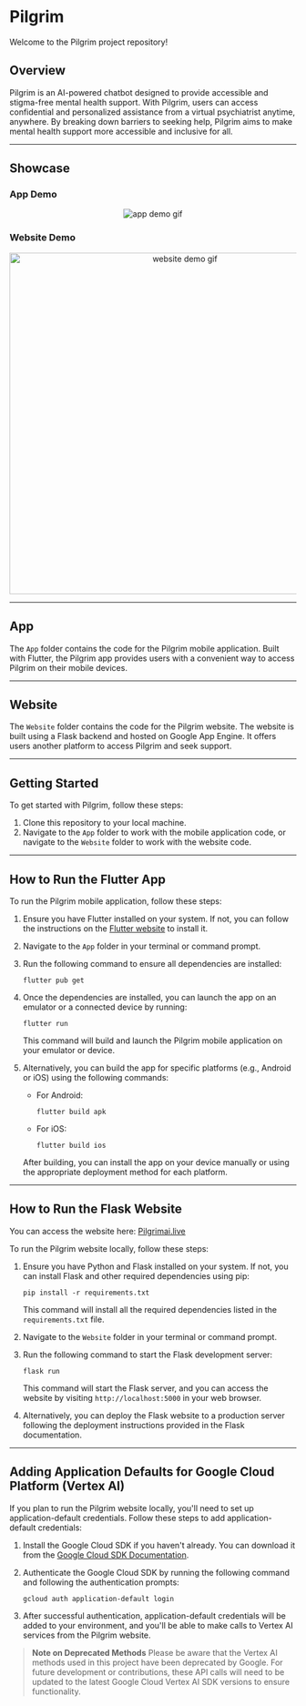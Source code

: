 # Pilgrim

Welcome to the Pilgrim project repository\!

## Overview

Pilgrim is an AI-powered chatbot designed to provide accessible and stigma-free mental health support. With Pilgrim, users can access confidential and personalized assistance from a virtual psychiatrist anytime, anywhere. By breaking down barriers to seeking help, Pilgrim aims to make mental health support more accessible and inclusive for all.

-----

## Showcase

### App Demo
<p align="center">
  <img src="media/app-demo.gif" alt="app demo gif">
</p>

### Website Demo
<p align="center">
  <img src="media/website-demo.gif" width="600" alt="website demo gif">
</p>

-----

## App

The `App` folder contains the code for the Pilgrim mobile application. Built with Flutter, the Pilgrim app provides users with a convenient way to access Pilgrim on their mobile devices.

-----

## Website

The `Website` folder contains the code for the Pilgrim website. The website is built using a Flask backend and hosted on Google App Engine. It offers users another platform to access Pilgrim and seek support.

-----

## Getting Started

To get started with Pilgrim, follow these steps:

1.  Clone this repository to your local machine.
2.  Navigate to the `App` folder to work with the mobile application code, or navigate to the `Website` folder to work with the website code.

-----

## How to Run the Flutter App

To run the Pilgrim mobile application, follow these steps:

1.  Ensure you have Flutter installed on your system. If not, you can follow the instructions on the [Flutter website](https://flutter.dev/docs/get-started/install) to install it.

2.  Navigate to the `App` folder in your terminal or command prompt.

3.  Run the following command to ensure all dependencies are installed:

    ```
    flutter pub get
    ```

4.  Once the dependencies are installed, you can launch the app on an emulator or a connected device by running:

    ```
    flutter run
    ```

    This command will build and launch the Pilgrim mobile application on your emulator or device.

5.  Alternatively, you can build the app for specific platforms (e.g., Android or iOS) using the following commands:

      * For Android:
        ```
        flutter build apk
        ```
      * For iOS:
        ```
        flutter build ios
        ```

    After building, you can install the app on your device manually or using the appropriate deployment method for each platform.

-----

## How to Run the Flask Website

You can access the website here: [Pilgrimai.live](https://pilgrimai.live)

To run the Pilgrim website locally, follow these steps:

1.  Ensure you have Python and Flask installed on your system. If not, you can install Flask and other required dependencies using pip:

    ```
    pip install -r requirements.txt
    ```

    This command will install all the required dependencies listed in the `requirements.txt` file.

2.  Navigate to the `Website` folder in your terminal or command prompt.

3.  Run the following command to start the Flask development server:

    ```
    flask run
    ```

    This command will start the Flask server, and you can access the website by visiting `http://localhost:5000` in your web browser.

4.  Alternatively, you can deploy the Flask website to a production server following the deployment instructions provided in the Flask documentation.

-----

## Adding Application Defaults for Google Cloud Platform (Vertex AI)

If you plan to run the Pilgrim website locally, you'll need to set up application-default credentials. Follow these steps to add application-default credentials:

1.  Install the Google Cloud SDK if you haven't already. You can download it from the [Google Cloud SDK Documentation](https://cloud.google.com/sdk/docs/install).

2.  Authenticate the Google Cloud SDK by running the following command and following the authentication prompts:

    ```
    gcloud auth application-default login
    ```

3.  After successful authentication, application-default credentials will be added to your environment, and you'll be able to make calls to Vertex AI services from the Pilgrim website.

> **Note on Deprecated Methods**
> Please be aware that the Vertex AI methods used in this project have been deprecated by Google. For future development or contributions, these API calls will need to be updated to the latest Google Cloud Vertex AI SDK versions to ensure functionality.